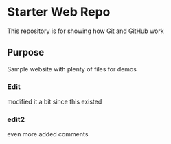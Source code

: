 # Starter Web Repo

This repository is for showing how Git and GitHub work

## Purpose

Sample website with plenty of files for demos

### Edit
modified it a bit since this existed

### edit2 
even more added comments